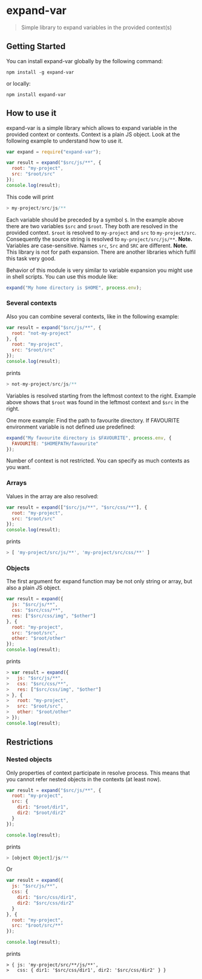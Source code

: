 # expand-var

> Simple library to expand variables in the provided context(s)

## Getting Started

You can install expand-var globally by the following command:

```shell
npm install -g expand-var
```

or locally:

```shell
npm install expand-var
```

## How to use it

expand-var is a simple library which allows to expand variable in the provided context or contexts. Context is a plain JS object. Look at the following example to understand how to use it.

```js
var expand = require("expand-var");

var result = expand("$src/js/**", {
  root: "my-project",
  src: "$root/src"
});
console.log(result);
```

This code will print

```js
> my-project/src/js/**
```

Each variable should be preceded by a symbol `$`. In the example above there are two variables `$src` and `$root`. They both are resolved in the provided context. `$root` is resolved to `my-project` and `src` to `my-project/src`. Consequently the source string is resolved to `my-project/src/js/**`.
**Note.** Variables are case-sensitive. Names `src`, `Src` and `SRC` are different.
**Note.** This library is not for path expansion. There are another libraries which fulfil this task very good.

Behavior of this module is very similar to variable expansion you might use in shell scripts. You can use this module like:

```js
expand("My home directory is $HOME", process.env);
```

### Several contexts

Also you can combine several contexts, like in the following example:

```js
var result = expand("$src/js/**", {
  root: "not-my-project"
}, {
  root: "my-project",
  src: "$root/src"
});
console.log(result);
```

prints

```js
> not-my-project/src/js/**
```

Variables is resolved starting from the leftmost context to the right. Example above shows that `$root` was found in the leftmost context and `$src` in the right.

One more example:
Find the path to favourite directory. If FAVOURITE environment variable is not defined use predefined:

```js
expand("My favourite directory is $FAVOURITE", process.env, {
  FAVOURITE: "$HOMEPATH/favourite"
});
```

Number of context is not restricted. You can specify as much contexts as you want.

### Arrays

Values in the array are also resolved:

```js
var result = expand(["$src/js/**", "$src/css/**"], {
  root: "my-project",
  src: "$root/src"
});
console.log(result);
```

prints

```js
> [ 'my-project/src/js/**', 'my-project/src/css/**' ]
```

### Objects

The first argument for expand function may be not only string or array, but also a plain JS object.

```js
var result = expand({
  js: "$src/js/**",
  css: "$src/css/**",
  res: ["$src/css/img", "$other"]
}, {
  root: "my-project",
  src: "$root/src",
  other: "$root/other"
});
console.log(result);
```

prints

```js
> var result = expand({
>   js: "$src/js/**",
>   css: "$src/css/**",
>   res: ["$src/css/img", "$other"]
> }, {
>   root: "my-project",
>   src: "$root/src",
>   other: "$root/other"
> });
console.log(result);
```

## Restrictions

### Nested objects

Only properties of context participate in resolve process. This means that you cannot refer nested objects in the contexts (at least now).

```js
var result = expand("$src/js/**", {
  root: "my-project",
  src: {
    dir1: "$root/dir1",
    dir2: "$root/dir2"
  }
});

console.log(result);
```

prints

```js
> [object Object]/js/**
```

Or

```js
var result = expand({
  js: "$src/js/**",
  css: {
    dir1: "$src/css/dir1",
    dir2: "$src/css/dir2"
  }
}, {
  root: "my-project",
  src: "$root/src/**"
});

console.log(result);
```

prints

```
> { js: 'my-project/src/**/js/**',
>   css: { dir1: '$src/css/dir1', dir2: '$src/css/dir2' } }
```